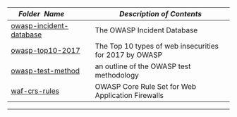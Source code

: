 |&nbsp;&nbsp;&nbsp;&nbsp;_Folder&nbsp;&nbsp;Name_&nbsp;&nbsp;&nbsp;&nbsp;| _Description of Contents_
|:----------------|--------------------------------------------------------------------------------------------------------------------------------------------------------
| [owasp-incident-database](owasp-incident-database.json) | The OWASP Incident Database
| [owasp-top10-2017](owasp-top10-2017.txt) |  The Top 10 types of web insecurities for 2017 by OWASP 
| [owasp-test-method](owasp-test-method.md) |  an outline of the OWASP test methodology 
| [waf-crs-rules](waf-crs-rules.txt) |  OWASP Core Rule Set for Web Application Firewalls 

* * *


